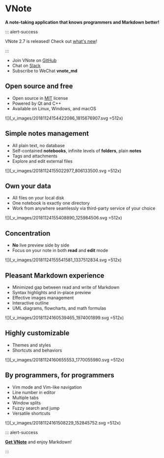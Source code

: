 # VNote
**A note-taking application that knows programmers and Markdown better!**

::: alert-success

VNote 2.7 is released! Check out [what's new](https://github.com/tamlok/vnote/releases)!

:::

- Join VNote on [GitHub](https://github.com/tamlok/vnote)
- Chat on [Slack](https://join.slack.com/t/vnote/shared_invite/enQtNDg2MzY0NDg3NzI4LTQ1Yzk1YjA5MjAyYTU0MjJkMTUxNmRiYWQ2YjlkOWU0ZGZlMTFlZTAxNzg0ZGUyNzI0ZGY2NDg4MmU1M2FkMDg)
- Subscribe to WeChat **vnote_md**

## Open source and free
- Open source in [MIT](http://opensource.org/licenses/MIT) license
- Powered by Qt and C++
- Available on Linux, Windows, and macOS

![](_v_images/20181124154422086_1815676907.svg =512x)

## Simple notes management
- All plain text, no database
- Self-contained **notebooks**, infinite levels of **folders**, plain **notes**
- Tags and attachments
- Explore and edit external files

![](_v_images/20181124155022977_806133500.svg =512x)

## Own your data
- All files on your local disk
- One notebook is exactly one directory
- Work from anywhere seamlessly via third-party service of your choice

![](_v_images/20181124155408890_125984506.svg =512x)

## Concentration
- **No** live preview side by side
- Focus on your note in both **read** and **edit** mode

![](_v_images/20181124155541581_1337512834.svg =512x)

## Pleasant Markdown experience
- Minimized gap between read and write of Markdown
- Syntax highlights and in-place preview
- Effective images management
- Interactive outline
- UML diagrams, flowcharts, and math formulas

![](_v_images/20181124160539465_1974001899.svg =512x)

## Highly customizable
- Themes and styles
- Shortcuts and behaviors

![](_v_images/20181124160655553_1770055980.svg =512x)

## By programmers, for programmers
- Vim mode and Vim-like navigation
- Line number in editor
- Multiple tabs
- Window splits
- Fuzzy search and jump
- Versatile shortcuts

![](_v_images/20181124161508229_152845752.svg =512x)

::: alert-success

[**Get VNote**](downloads.md) and enjoy Markdown!

:::
